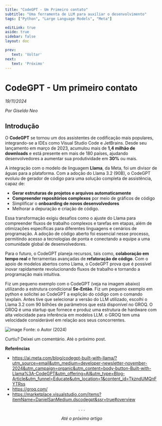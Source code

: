 ```yaml
---
title: "CodeGPT - Um Primeiro contato"
subtitle: "Uma ferramenta de LLM para auxiliar o desenvolvimento"
tags: ["Python", "Large Language Models", "Meta"]

editLink: true
aside: true
sidebar: false
layout: doc

prev:
   text: 'Voltar'
next:
   text: 'Próximo'
---
```


# CodeGPT - Um primeiro contato

_19/11/2024_

_Por Giseldo Neo_

## Introdução

O **CodeGPT** se tornou um dos assistentes de codificação mais populares, integrando-se a IDEs como Visual Studio Code e JetBrains. Desde seu lançamento em março de 2023, acumulou mais de **1,4 milhão de downloads** e está presente em mais de 180 países, ajudando desenvolvedores a aumentar sua produtividade em **30%** ou mais.  

A integração com o modelo de linguagem **Llama**, da Meta, foi um divisor de águas para a plataforma. Com a adoção do Llama 3.2 (90B), o CodeGPT evoluiu de gerador de código para uma solução completa de assistência, capaz de:  
- **Gerar estruturas de projetos e arquivos automaticamente**  
- **Compreender repositórios complexos** por meio de gráficos de código  
- Simplificar o **onboarding de novos desenvolvedores**  
- Melhorar a depuração e criação de código.  

Essa transformação exigiu desafios como o ajuste do Llama para compreender fluxos de trabalho complexos e tarefas em etapas, além de otimizações específicas para diferentes linguagens e cenários de programação. A adoção de código aberto foi essencial nesse processo, permitindo acesso a tecnologias de ponta e conectando a equipe a uma comunidade global de desenvolvedores.  

Para o futuro, o CodeGPT planeja recursos, tais como, **colaboração em tempo real** e ferramentas avançadas de **refatoração de código**.  Com o apoio de modelos abertos como Llama, o CodeGPT prova que é possível inovar rapidamente revolucionando fluxos de trabalho e tornando a programação mais intuitiva. 

Fiz um pequeno exemplo com o CodeGPT (veja na imagem abaixo) utilizando a estrutura condicional **Se-Então**. Fiz um pequeno exemplo em python e solicitei ao CodeGPT a explição do código com o comando \explain. Antes tive que selecionar a versão do LLM utilizado, escolhi o Llama 3.2 com 90 bilhões de parâmetros que está disponível no GROQ. O GROQ é uma startup que fornece e produz uma estrutura de hardware com alta velocidade para inferência em modelos LLM. o GROQ tem uma velocidade considerável em relação aos seus concorrentes.

![image](https://github.com/user-attachments/assets/5f09e44e-bcbe-484d-a4dd-b8bc3009fcb1)
Fonte: o Autor (2024)

Curtiu? Deixei um comentário. Até o próximo post.

**Referências**

- https://ai.meta.com/blog/codegpt-built-with-llama/?utm_source=email&utm_medium=developer-newsletter-november-2024&utm_campaign=organic&utm_content=body-button-Built-with-Llama%3A-CodeGPT&utm_offering=AI&utm_type=Blog-Article&utm_funnel=Educate&utm_location=1&content_id=TkzndUMQnFYTRss
- https://groq.com/
- https://marketplace.visualstudio.com/items?itemName=DanielSanMedium.dscodegpt&ssr=true#overview

<center>. . .</center>

_<center>Até o próximo artigo</center>_